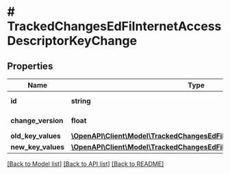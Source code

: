 # # TrackedChangesEdFiInternetAccessDescriptorKeyChange

## Properties

Name | Type | Description | Notes
------------ | ------------- | ------------- | -------------
**id** | **string** | Resource identifier | [optional]
**change_version** | **float** | Change version | [optional]
**old_key_values** | [**\OpenAPI\Client\Model\TrackedChangesEdFiInternetAccessDescriptorKey**](TrackedChangesEdFiInternetAccessDescriptorKey.md) |  | [optional]
**new_key_values** | [**\OpenAPI\Client\Model\TrackedChangesEdFiInternetAccessDescriptorKey**](TrackedChangesEdFiInternetAccessDescriptorKey.md) |  | [optional]

[[Back to Model list]](../../README.md#models) [[Back to API list]](../../README.md#endpoints) [[Back to README]](../../README.md)
